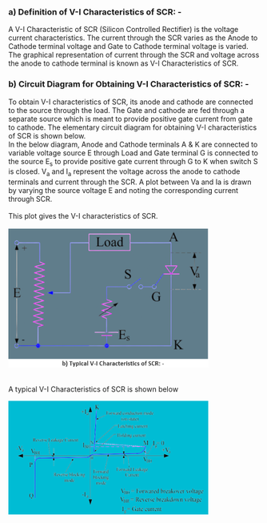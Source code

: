 <h3>a) Definition of V-I Characteristics of SCR: -</h3>
A V-I Characteristic of SCR (Silicon Controlled Rectifier) is the voltage current characteristics. The current through the SCR varies as the Anode to Cathode terminal voltage and Gate to Cathode terminal voltage is varied. The graphical representation of current through the SCR and voltage across the anode to cathode terminal is known as V-I Characteristics of SCR.<br>


<h3>b) Circuit Diagram for Obtaining V-I Characteristics of SCR: -</h3>
To obtain V-I characteristics of SCR, its anode and cathode are connected to the source through the load. The Gate and cathode are fed through a separate source which is meant to provide positive gate current from gate to cathode. The elementary circuit diagram for obtaining V-I characteristics of SCR is shown below.<br>
In the below diagram, Anode and Cathode terminals A & K are connected to variable voltage source E through Load and Gate terminal G is connected to the source E<sub>s</sub> to provide positive gate current through G to K when switch S is closed. V<sub>a</sub> and I<sub>a</sub> represent the voltage across the anode to cathode terminals and current through the SCR. A plot between Va and Ia is drawn by varying the source voltage E and noting the corresponding current through SCR.<br><br> This plot gives the V-I characteristics of SCR.<br>

<img src ="images/Screenshot_20230209_042624.png" width="400" hight="400"><br><br>
                                                                                                     
A typical V-I Characteristics of SCR is shown below<br>

<img src ="images/Screenshot_20230209_042639.png" width="400" hight="400">



